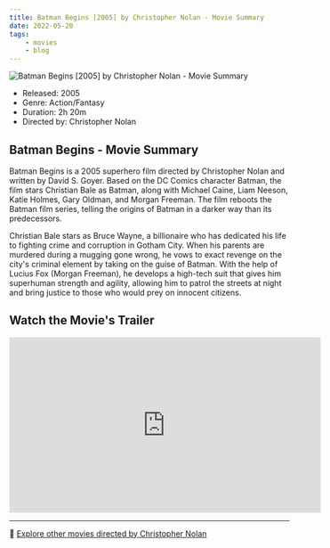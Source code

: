 ```yaml
---
title: Batman Begins [2005] by Christopher Nolan - Movie Summary
date: 2022-05-20
tags:
    - movies
    - blog
---
```


![Batman Begins [2005] by Christopher Nolan - Movie Summary](/images/movie-batman-begins.jpg)

- Released: 2005
- Genre: Action/Fantasy
- Duration: 2h 20m
- Directed by: Christopher Nolan

## Batman Begins - Movie Summary

Batman Begins is a 2005 superhero film directed by Christopher Nolan and written by David S. Goyer. Based on the DC Comics character Batman, the film stars Christian Bale as Batman, along with Michael Caine, Liam Neeson, Katie Holmes, Gary Oldman, and Morgan Freeman. The film reboots the Batman film series, telling the origins of Batman in a darker way than its predecessors.

Christian Bale stars as Bruce Wayne, a billionaire who has dedicated his life to fighting crime and corruption in Gotham City. When his parents are murdered during a mugging gone wrong, he vows to exact revenge on the city's criminal element by taking on the guise of Batman. With the help of Lucius Fox (Morgan Freeman), he develops a high-tech suit that gives him superhuman strength and agility, allowing him to patrol the streets at night and bring justice to those who would prey on innocent citizens.

## Watch the Movie's Trailer

<iframe width="560" height="315" src="https://www.youtube-nocookie.com/embed/QhPqez3CwiM" title="YouTube video player" frameborder="0" allow="accelerometer; autoplay; clipboard-write; encrypted-media; gyroscope; picture-in-picture" allowfullscreen></iframe>

---

🍿 [Explore other movies directed by Christopher Nolan](/)